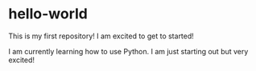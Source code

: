 # hello-world
This is my first repository! I am excited to get to started!

I am currently learning how to use Python. I am just starting out but very excited!
